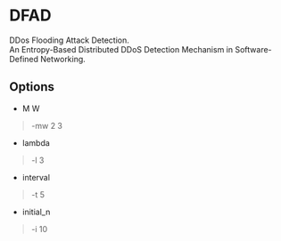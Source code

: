 # DFAD
DDos Flooding Attack Detection.  
An Entropy-Based Distributed DDoS Detection Mechanism in Software-Defined Networking.

## Options

* M W 
>-mw 2 3 
* lambda
>-l 3
* interval
>-t 5 
* initial_n
> -i 10 